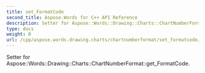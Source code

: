 ```yaml
---
title: set_FormatCode
second_title: Aspose.Words for C++ API Reference
description: Setter for Aspose::Words::Drawing::Charts::ChartNumberFormat::get_FormatCode. 
type: docs
weight: 0
url: /cpp/aspose.words.drawing.charts/chartnumberformat/set_formatcode/
---
```


Setter for Aspose::Words::Drawing::Charts::ChartNumberFormat::get_FormatCode. 

